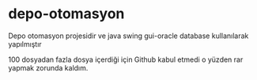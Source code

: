 # depo-otomasyon
Depo otomasyon projesidir ve java swing gui-oracle database kullanılarak yapılmıştır

100 dosyadan fazla dosya içerdiği için Github kabul etmedi o yüzden rar yapmak zorunda kaldım.
